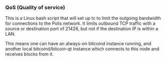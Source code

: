 ### QoS (Quality of service) ###


This is a Linux bash script that will set up tc to limit the outgoing bandwidth for connections to the Polis network. It limits outbound TCP traffic with a source or destination port of 21426, but not if the destination IP is within a LAN.

This means one can have an always-on bitcoind instance running, and another local bitcoind/bitcoin-qt instance which connects to this node and receives blocks from it.

